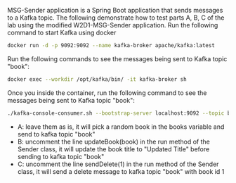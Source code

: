 MSG-Sender application is a Spring Boot application that sends messages to a Kafka topic. The following demonstrate how to test parts A, B, C of the lab using the modified W2D1-MSG-Sender application.
Run the following command to start Kafka using docker
```bash
docker run -d -p 9092:9092 --name kafka-broker apache/kafka:latest
```
Run the following commands to see the messages being sent to Kafka topic "book":
```bash
docker exec --workdir /opt/kafka/bin/ -it kafka-broker sh
```
Once you inside the container, run the following command to see the messages being sent to Kafka topic "book":
```bash
./kafka-console-consumer.sh --bootstrap-server localhost:9092 --topic book --from-beginning
```
- A: leave them as is, it will pick a random book in the books variable and send to kafka topic "book"
- B: uncomment the line updateBook(book) in the run method of the Sender class, it will update the book title to "Updated Title" before sending to kafka topic "book"
- C: uncomment the line sendDelete(1) in the run method of the Sender class, it will send a delete message to kafka topic "book" with book id 1